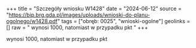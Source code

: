 +++
title = "Szczegóły wniosku W1428"
date = "2024-06-12"
source = "https://bip.brg.gda.pl/images/uploads/wnioski-do-planu-ogolnego/w1428.pdf"
tags = ["obręb: 0025", "wnioski-ogolne"]
geolinks = []
raw = " wynosi 1000, natomiast w przypadku pkt "
+++

 wynosi 1000, natomiast w przypadku pkt 


